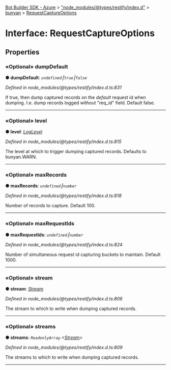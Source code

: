 [Bot Builder SDK - Azure](../README.md) > ["node_modules/@types/restify/index.d"](../modules/_node_modules__types_restify_index_d_.md) > [bunyan](../modules/_node_modules__types_restify_index_d_.bunyan.md) > [RequestCaptureOptions](../interfaces/_node_modules__types_restify_index_d_.bunyan.requestcaptureoptions.md)



# Interface: RequestCaptureOptions


## Properties
<a id="dumpdefault"></a>

### «Optional» dumpDefault

**●  dumpDefault**:  *`undefined`⎮`true`⎮`false`* 

*Defined in node_modules/@types/restify/index.d.ts:831*



If true, then dump captured records on the _default_ request id when dumping. I.e. dump records logged without "req_id" field. Default false.




___

<a id="level"></a>

### «Optional» level

**●  level**:  *[LogLevel](../classes/_node_modules__types_bunyan_index_d_.logger.md#loglevel)* 

*Defined in node_modules/@types/restify/index.d.ts:815*



The level at which to trigger dumping captured records. Defaults to bunyan.WARN.




___

<a id="maxrecords"></a>

### «Optional» maxRecords

**●  maxRecords**:  *`undefined`⎮`number`* 

*Defined in node_modules/@types/restify/index.d.ts:818*



Number of records to capture. Default 100.




___

<a id="maxrequestids"></a>

### «Optional» maxRequestIds

**●  maxRequestIds**:  *`undefined`⎮`number`* 

*Defined in node_modules/@types/restify/index.d.ts:824*



Number of simultaneous request id capturing buckets to maintain. Default 1000.




___

<a id="stream"></a>

### «Optional» stream

**●  stream**:  *[Stream](_node_modules__types_bunyan_index_d_.logger.stream.md)* 

*Defined in node_modules/@types/restify/index.d.ts:806*



The stream to which to write when dumping captured records.




___

<a id="streams"></a>

### «Optional» streams

**●  streams**:  *`ReadonlyArray`.<[Stream](_node_modules__types_bunyan_index_d_.logger.stream.md)>* 

*Defined in node_modules/@types/restify/index.d.ts:809*



The streams to which to write when dumping captured records.




___


